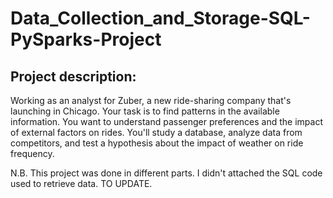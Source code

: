 # Data_Collection_and_Storage-SQL-PySparks-Project
## Project description:
Working as an analyst for Zuber, a new ride-sharing company that's launching in Chicago. Your task is to find patterns in the available information. You want to understand passenger preferences and the impact of external factors on rides. You'll study a database, analyze data from competitors, and test a hypothesis about the impact of weather on ride frequency.

N.B. This project was done in different parts. I didn't attached the SQL code used to retrieve data.
TO UPDATE.
